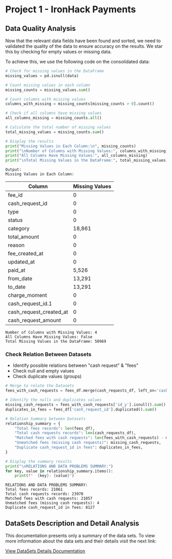 # Project 1 - IronHack Payments

## Data Quality Analysis

Now that the relevant data fields have been found and sorted, we need to validated the quality of the data to ensure accuracy on the results. We star this by checking for empty values or missing data.

To achieve this, we use the following code on the consolidated data:

```python
# Check for missing values in the DataFrame
missing_values = pd.isnull(data)

# Count missing values in each column
missing_counts = missing_values.sum()

# Count columns with missing values
columns_with_missing = missing_counts[missing_counts > 0].count()

# Check if all columns have missing values
all_columns_missing = missing_counts.all()

# Calculate the total number of missing values
total_missing_values = missing_counts.sum()

# Display the results
print("Missing Values in Each Column:\n", missing_counts)
print("\nNumber of Columns with Missing Values:", columns_with_missing)
print("All Columns Have Missing Values:", all_columns_missing)
print("\nTotal Missing Values in the DataFrame:", total_missing_values)
```

```console
Output:
Missing Values in Each Column:
```

| Column                  | Missing Values |
| ----------------------- | -------------- |
| fee_id                  | 0              |
| cash_request_id         | 0              |
| type                    | 0              |
| status                  | 0              |
| category                | 18,861         |
| total_amount            | 0              |
| reason                  | 0              |
| fee_created_at          | 0              |
| updated_at              | 0              |
| paid_at                 | 5,526          |
| from_date               | 13,291         |
| to_date                 | 13,291         |
| charge_moment           | 0              |
| cash_request_id.1       | 0              |
| cash_request_created_at | 0              |
| cash_request_amount     | 0              |

```console
Number of Columns with Missing Values: 4
All Columns Have Missing Values: False
Total Missing Values in the DataFrame: 50969
```

### Check Relation Between Datasets

- Identify possible relations between "cash request" & "fees"
- Check null and empty values
- Check duplicate values (groups)

```python
# Merge to relate the Datasets
fees_with_cash_requests = fees_df.merge(cash_requests_df, left_on='cash_request_id', right_on='id', how='left')

# Identify the nulls and duplicates values
missing_cash_requests = fees_with_cash_requests['id_y'].isnull().sum()
duplicates_in_fees = fees_df['cash_request_id'].duplicated().sum()

# Relation Summary between Datasets
relationship_summary = {
    "Total fees records": len(fees_df),
    "Total cash requests records": len(cash_requests_df),
    "Matched fees with cash requests": len(fees_with_cash_requests) - missing_cash_requests,
    "Unmatched fees (missing cash requests)": missing_cash_requests,
    "Duplicate cash_request_id in fees": duplicates_in_fees,
}

# Display the summary results
print("\nRELATIONS AND DATA PROBLEMS SUMMARY:")
for key, value in relationship_summary.items():
    print(f"  {key}: {value}")
```

```console
RELATIONS AND DATA PROBLEMS SUMMARY:
Total fees records: 21061
Total cash requests records: 23970
Matched fees with cash requests: 21057
Unmatched fees (missing cash requests): 4
Duplicate cash_request_id in fees: 8127
```

## DataSets Description and Detail Analysis

This documentation presents only a summary of the data sets. To view more information about the data sets and their details visit the next link:

[View DataSets Details Documentation](./project_datasets/)
